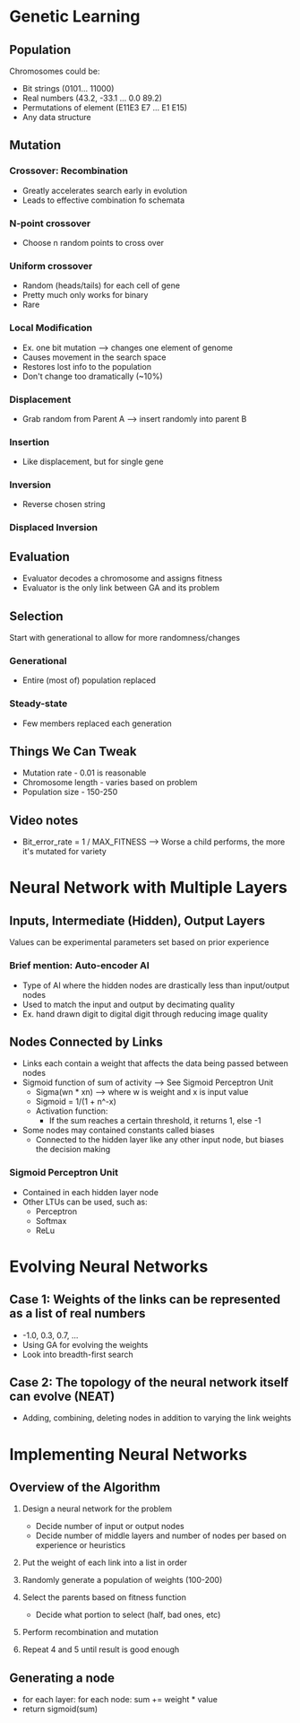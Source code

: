 # Genetic Learning

## Population

Chromosomes could be:

- Bit strings (0101... 11000)
- Real numbers (43.2, -33.1 ... 0.0 89.2)
- Permutations of element (E11E3 E7 ... E1 E15)
- Any data structure

## Mutation

### Crossover: Recombination

- Greatly accelerates search early in evolution
- Leads to effective combination fo schemata

### N-point crossover

- Choose n random points to cross over

### Uniform crossover

- Random (heads/tails) for each cell of gene
- Pretty much only works for binary
- Rare

### Local Modification

- Ex. one bit mutation --> changes one element of genome
- Causes movement in the search space
- Restores lost info to the population
- Don't change too dramatically (~10%)

### Displacement

- Grab random from Parent A --> insert randomly into parent B

### Insertion

- Like displacement, but for single gene

### Inversion

- Reverse chosen string

### Displaced Inversion

## Evaluation

- Evaluator decodes a chromosome and assigns fitness
- Evaluator is the only link between GA and its problem

## Selection

Start with generational to allow for more randomness/changes

### Generational

- Entire (most of) population replaced

### Steady-state

- Few members replaced each  generation

## Things We Can Tweak

- Mutation rate - 0.01 is reasonable
- Chromosome length - varies based on problem
- Population size - 150-250

## Video notes

- Bit_error_rate = 1 / MAX_FITNESS --> Worse a child performs, the more it's mutated for variety

# Neural Network with Multiple Layers

## Inputs, Intermediate (Hidden), Output Layers

Values can be experimental parameters set based on prior experience

### Brief mention: Auto-encoder AI

- Type of AI where the hidden nodes are drastically less than input/output nodes
- Used to match the input and output by decimating quality
- Ex. hand drawn digit to digital digit through reducing image quality

## Nodes Connected by Links

- Links each contain a weight that affects the data being passed between nodes
- Sigmoid function of sum of activity --> See Sigmoid Perceptron Unit
  - Sigma(wn * xn) --> where w is weight and x is input value
  - Sigmoid = 1/(1 + n^-x)
  - Activation function:
    - If the sum reaches a certain threshold, it returns 1, else -1
- Some nodes may contained constants called biases
  - Connected to the hidden layer like any other input node, but biases the decision making

### Sigmoid Perceptron Unit

- Contained in each hidden layer node
- Other LTUs can be used, such as:
  - Perceptron
  - Softmax
  - ReLu

# Evolving Neural Networks

## Case 1: Weights of the links can be represented as a list of real numbers

- -1.0, 0.3, 0.7, ...
- Using GA for evolving the weights
- Look into breadth-first search

## Case 2: The topology of the neural network itself can evolve (NEAT)

- Adding, combining, deleting nodes in addition to varying the link weights

# Implementing Neural Networks

## Overview of the Algorithm

1. Design a neural network for the problem
    - Decide number of input or output nodes
    - Decide number of middle layers and number of nodes per based on experience or heuristics

2. Put the weight of each link into a list in order
3. Randomly generate a population of weights (100-200)
4. Select the parents based on fitness function
    - Decide what portion to select (half, bad ones, etc)
5. Perform recombination and mutation
6. Repeat 4 and 5 until result is good enough

## Generating a node

- for each layer: for each node: sum += weight * value
- return sigmoid(sum)
